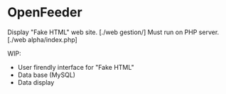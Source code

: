 # OpenFeeder
Display "Fake HTML" web site. [./web gestion/]
Must run on PHP server. [./web alpha/index.php]

WIP:
 - User firendly interface for "Fake HTML"
 - Data base (MySQL)
 - Data display
 
